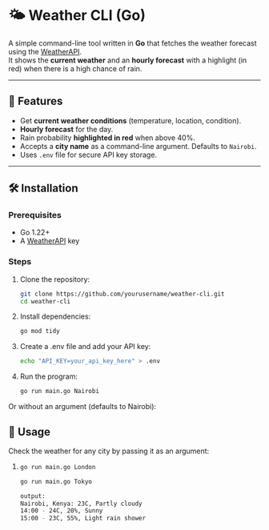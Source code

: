 # 🌤 Weather CLI (Go)

A simple command-line tool written in **Go** that fetches the weather forecast using the [WeatherAPI](https://www.weatherapi.com/).  
It shows the **current weather** and an **hourly forecast** with a highlight (in red) when there is a high chance of rain.  

---

## 🚀 Features
- Get **current weather conditions** (temperature, location, condition).  
- **Hourly forecast** for the day.  
- Rain probability **highlighted in red** when above 40%.  
- Accepts a **city name** as a command-line argument. Defaults to `Nairobi`.  
- Uses `.env` file for secure API key storage.  

---

## 🛠️ Installation

### Prerequisites
- Go 1.22+  
- A [WeatherAPI](https://www.weatherapi.com/) key  

### Steps
1. Clone the repository:
   ```bash
   git clone https://github.com/yourusername/weather-cli.git
   cd weather-cli
2. Install dependencies:
    ```bash
    go mod tidy
3. Create a .env file and add your API key:
    ```bash
    echo "API_KEY=your_api_key_here" > .env
4. Run the program:
    ```bash
    go run main.go Nairobi
Or without an argument (defaults to Nairobi):

## 📖 Usage

Check the weather for any city by passing it as an argument:
1.  ```bash
    go run main.go London

    go run main.go Tokyo

    output:
    Nairobi, Kenya: 23C, Partly cloudy
    14:00 - 24C, 20%, Sunny
    15:00 - 23C, 55%, Light rain shower

